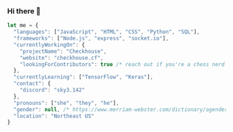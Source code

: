 ### Hi there 👋

```javascript
let me = {
  "languages": ["JavaScript", "HTML", "CSS", "Python", "SQL"],
  "frameworks": ["Node.js", "express", "socket.io"],
  "currentlyWorkingOn": {
    "projectName": "Checkhouse",
    "website": "checkhouse.cf",
    "lookingForContributors": true /* reach out if you're a chess nerd and want to contribute :) */
  },
  "currentlyLearning": ["TensorFlow", "Keras"],
  "contact": {
    "discord": "sky3.142"
  },
  "pronouns": ["she", "they", "he"],
  "gender": null, /* https://www.merriam-webster.com/dictionary/agender */
  "location": "Northeast US"
}
```

<!--
**Walker30263/Walker30263** is a ✨ _special_ ✨ repository because its `README.md` (this file) appears on your GitHub profile.

Here are some ideas to get you started:

- 🔭 I’m currently working on ...
- 🌱 I’m currently learning ...
- 👯 I’m looking to collaborate on ...
- 🤔 I’m looking for help with ...
- 💬 Ask me about ...
- 📫 How to reach me: ...
- 😄 Pronouns: ...
- ⚡ Fun fact: ...
-->
